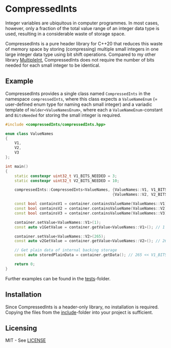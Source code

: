 # CompressedInts

Integer variables are ubiquitous in computer programmes. In most cases, however, only a fraction of the total value range of an integer data type is used, resulting in a considerable waste of storage space.

CompressedInts is a pure header library for C++20 that reduces this waste of memory space by storing (compressing) multiple small integers in one large integer data type using bit shift operations. Compared to my other library [MultipleInt](https://github.com/timowild/MultipleInt), CompressedInts does not require the number of bits needed for each small integer to be identical.

## Example

CompressedInts provides a single class named `CompressedInts` in the namespace `compressedInts`, where this class expects a `ValueNameEnum` (= user-defined enum type for naming each small integer) and a variadic template of `Holder<ValueNamesEnum>`, where each a `ValueNameEnum`-constant and `BitsNeeded` for storing the small integer is required.

```cpp
#include <compressedInts/compressedInts.hpp>

enum class ValueNames
{
    V1,
    V2,
    V3
};

int main()
{
    static constexpr uint32_t V1_BITS_NEEDED = 3;
    static constexpr uint32_t V2_BITS_NEEDED = 10;

    compressedInts::CompressedInts<ValueNames, {ValueNames::V1, V1_BITS_NEEDED}, 
                                               {ValueNames::V2, V2_BITS_NEEDED}> container{};

    const bool containsV1 = container.containsValueName(ValueNames::V1); // true
    const bool containsV2 = container.containsValueName(ValueNames::V2); // true
    const bool containsV3 = container.containsValueName(ValueNames::V3); // false

    container.setValue<ValueNames::V1>(1);
    const auto v1GetValue = container.getValue<ValueNames::V1>(); // 1

    container.setValue<ValueNames::V2>(265);
    const auto v2GetValue = container.getValue<ValueNames::V2>(); // 265

    // Get plain data of internal backing storage
    const auto storedPlainData = container.getData(); // 265 << V1_BITS_NEEDED + 1 = 2121

    return 0;
}
```

Further examples can be found in the [tests](tests)-folder.

## Installation

Since CompressedInts is a header-only library, no installation is required. Copying the files from the [include](include)-folder into your project is sufficient.

## Licensing

MIT - See [LICENSE](LICENSE)
